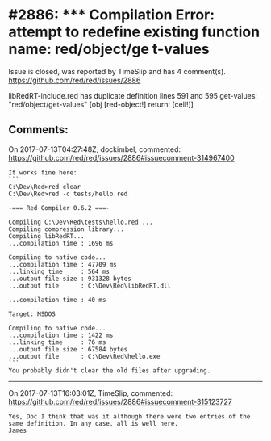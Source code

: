 
#2886: *** Compilation Error: attempt to redefine existing function name: red/object/ge t-values
================================================================================
Issue is closed, was reported by TimeSlip and has 4 comment(s).
<https://github.com/red/red/issues/2886>

libRedRT-include.red has duplicate definition 
lines 591 and 595
get-values: "red/object/get-values" [obj [red-object!] return: [cell!]] 



Comments:
--------------------------------------------------------------------------------

On 2017-07-13T04:27:48Z, dockimbel, commented:
<https://github.com/red/red/issues/2886#issuecomment-314967400>

    It works fine here:
    ```
    C:\Dev\Red>red clear
    C:\Dev\Red>red -c tests/hello.red
    
    -=== Red Compiler 0.6.2 ===-
    
    Compiling C:\Dev\Red\tests\hello.red ...
    Compiling compression library...
    Compiling libRedRT...
    ...compilation time : 1696 ms
    
    Compiling to native code...
    ...compilation time : 47709 ms
    ...linking time     : 564 ms
    ...output file size : 931328 bytes
    ...output file      : C:\Dev\Red\libRedRT.dll
    
    ...compilation time : 40 ms
    
    Target: MSDOS
    
    Compiling to native code...
    ...compilation time : 1422 ms
    ...linking time     : 76 ms
    ...output file size : 67584 bytes
    ...output file      : C:\Dev\Red\hello.exe
    ```
    You probably didn't clear the old files after upgrading.

--------------------------------------------------------------------------------

On 2017-07-13T16:03:01Z, TimeSlip, commented:
<https://github.com/red/red/issues/2886#issuecomment-315123727>

    Yes, Doc I think that was it although there were two entries of the same definition. In any case, all is well here.
    James

